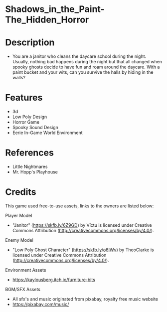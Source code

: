 # Shadows_in_the_Paint-The_Hidden_Horror


# Description
- You are a janitor who cleans the daycare school during the night. 
Usually, nothing bad happens during the night but that all changed 
when spooky ghosts decide to have fun and roam around the daycare. 
With a paint bucket and your wits, can you survive the halls by hiding in the walls? 

# Features
- 3d
- Low Poly Design 
- Horror Game
- Spooky Sound Design
- Eerie In-Game World Environment

# References
- Little Nightmares
- Mr. Hopp's Playhouse

# Credits
This game used free-to-use assets, links to the owners are listed below:

Player Model
- "Janitor" (https://skfb.ly/6Z9GD) by Víctu is licensed under Creative 
  Commons Attribution (http://creativecommons.org/licenses/by/4.0/).

Enemy Model
- "Low Poly Ghost Character" (https://skfb.ly/o6IWv) by TheoClarke is 
licensed under Creative Commons Attribution (http://creativecommons.org/licenses/by/4.0/).

Environment Assets
- https://kaylousberg.itch.io/furniture-bits

BGM/SFX Assets
- All sfx's and music originated from pixabay, royalty free music website
- https://pixabay.com/music/
